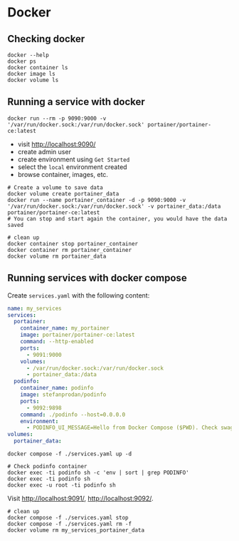 # Docker

## Checking docker

```shell
docker --help
docker ps
docker container ls
docker image ls
docker volume ls
```

## Running a service with docker

```shell
docker run --rm -p 9090:9000 -v '/var/run/docker.sock:/var/run/docker.sock' portainer/portainer-ce:latest
```

- visit <http://localhost:9090/>
- create admin user
- create environment using `Get Started`
- select the `local` environment created
- browse container, images, etc.

```shell
# Create a volume to save data
docker volume create portainer_data
docker run --name portainer_container -d -p 9090:9000 -v '/var/run/docker.sock:/var/run/docker.sock' -v portainer_data:/data portainer/portainer-ce:latest
# You can stop and start again the container, you would have the data saved
```

```shell
# clean up
docker container stop portainer_container
docker container rm portainer_container
docker volume rm portainer_data
```

## Running services with docker compose

Create `services.yaml` with the following content:

```yaml
name: my_services
services:
  portainer:
    container_name: my_portainer
    image: portainer/portainer-ce:latest
    command: --http-enabled
    ports:
      - 9091:9000
    volumes:
      - /var/run/docker.sock:/var/run/docker.sock
      - portainer_data:/data
  podinfo:
    container_name: podinfo
    image: stefanprodan/podinfo
    ports:
      - 9092:9898
    command: ./podinfo --host=0.0.0.0
    environment:
      - PODINFO_UI_MESSAGE=Hello from Docker Compose ($PWD). Check swagger at /swagger/index.html
volumes:
  portainer_data:
```

```shell
docker compose -f ./services.yaml up -d

# Check podinfo container
docker exec -ti podinfo sh -c 'env | sort | grep PODINFO'
docker exec -ti podinfo sh
docker exec -u root -ti podinfo sh
```

Visit <http://localhost:9091/>, <http://localhost:9092/>.

```shell
# clean up
docker compose -f ./services.yaml stop
docker compose -f ./services.yaml rm -f
docker volume rm my_services_portainer_data
```
